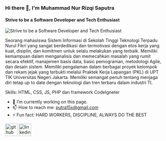 ### Hi there 👋, I'm Muhammad Nur Rizqi Saputra
#### Strive to be a Software Developer and Tech Enthusiast
![Strive to be a Software Developer and Tech Enthusiast](https://mnurrizqisaputra.github.io/banner/img/banner.png)

Seorang mahasiswa Sistem Informasi di Sekolah Tinggi Teknologi Terpadu Nurul Fikri yang sangat berdedikasi dan
termotivasi dengan etos kerja yang kuat, disiplin, dan komitmen untuk selalu melakukan yang terbaik. Memiliki
kemampuan dalam menganalisis dan memecahkan masalah yang rumit secara efektif, manajemen basis data, basic
pemograman, metodologi Agile, dan desain sistem. Memiliki pengalaman dalam berbagai proyek kelompok dan
rekam jejak yang terbukti melalui Praktek Kerja Lapangan (PKL) di UPT TIK Universitas Negeri Jakarta. Memiliki
semangat penuh tentang menjaga diri tetap up to date dengan teknologi dan tren terbaru dalam industri TI.

Skills: HTML, CSS, JS, PHP dan framework CodeIgneter

- 🔭 I’m currently working on this page. 
- 📫 How to reach me: putra15x@gmail.com 
- ⚡ Fun fact: HARD WORKERS, DISCIPLINE, ALWAYS DO THE BEST 


[<img src='https://cdn.jsdelivr.net/npm/simple-icons@3.0.1/icons/github.svg' alt='github' height='40'>](https://github.com/MNurRizqiSaputra)  [<img src='https://cdn.jsdelivr.net/npm/simple-icons@3.0.1/icons/linkedin.svg' alt='linkedin' height='40'>](https://www.linkedin.com/in/muhammad-nur-rizqi-saputra/)  

